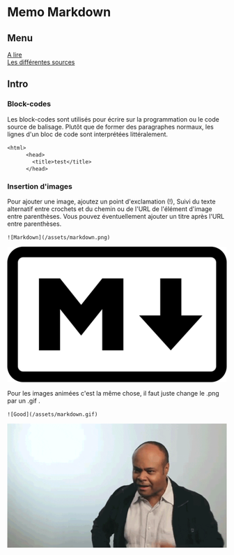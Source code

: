 # Memo Markdown
## Menu
[A lire](README.md)     
[Les différentes sources](sources.md)
## Intro
### Block-codes

Les block-codes sont utilisés pour écrire sur la programmation ou le code source de balisage. Plutôt que de former des paragraphes normaux, les lignes d'un bloc de code sont interprétées littéralement. 

    <html>
          <head>
            <title>test</title>
          </head>

### Insertion d'images

Pour ajouter une image, ajoutez un point d'exclamation (!), Suivi du texte alternatif entre crochets et du chemin ou de l'URL de l'élément d'image entre parenthèses. Vous pouvez éventuellement ajouter un titre après l'URL entre parenthèses.

    ![Markdown](/assets/markdown.png)
![Markdown](/assets/markdown.png)

Pour les images animées c'est la même chose, il faut juste change le .png par un .gif .

    ![Good](/assets/markdown.gif)
![Good](/assets/markdown.gif)

